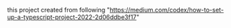 this project created from following "https://medium.com/codex/how-to-set-up-a-typescript-project-2022-2d06ddbe3f17"
